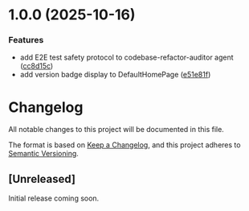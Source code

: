 # 1.0.0 (2025-10-16)


### Features

* add E2E test safety protocol to codebase-refactor-auditor agent ([cc8d15c](https://github.com/omnera-dev/omnera-v2/commit/cc8d15c84994f7c45ba23ab6fe35e2a186c41411))
* add version badge display to DefaultHomePage ([e51e81f](https://github.com/omnera-dev/omnera-v2/commit/e51e81f1551e301584fe1e0871c5d69e67c86291))

# Changelog

All notable changes to this project will be documented in this file.

The format is based on [Keep a Changelog](https://keepachangelog.com/en/1.0.0/),
and this project adheres to [Semantic Versioning](https://semver.org/spec/v2.0.0.html).

## [Unreleased]

Initial release coming soon.
